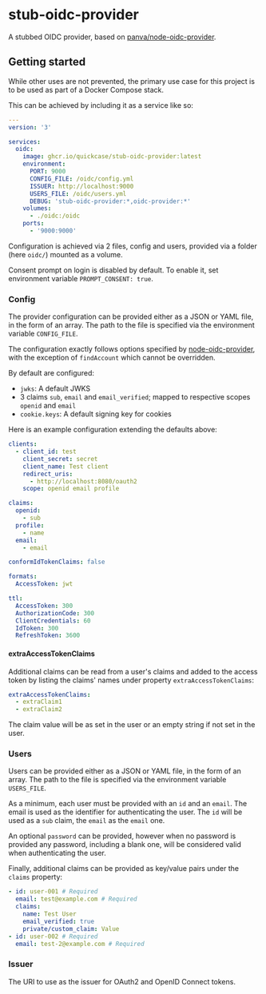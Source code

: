 # stub-oidc-provider

A stubbed OIDC provider, based on [panva/node-oidc-provider](https://github.com/panva/node-oidc-provider).

## Getting started

While other uses are not prevented, the primary use case for this project is to be used as part of a Docker Compose stack.

This can be achieved by including it as a service like so:
```yml
---
version: '3'

services:
  oidc:
    image: ghcr.io/quickcase/stub-oidc-provider:latest
    environment:
      PORT: 9000
      CONFIG_FILE: /oidc/config.yml
      ISSUER: http://localhost:9000
      USERS_FILE: /oidc/users.yml
      DEBUG: 'stub-oidc-provider:*,oidc-provider:*'
    volumes:
      - ./oidc:/oidc
    ports:
      - '9000:9000'
```

Configuration is achieved via 2 files, config and users, provided via a folder (here `oidc/`) mounted as a volume.

Consent prompt on login is disabled by default. To enable it, set environment variable `PROMPT_CONSENT: true`.

### Config

The provider configuration can be provided either as a JSON or YAML file, in the form of an array.
The path to the file is specified via the environment variable `CONFIG_FILE`.

The configuration exactly follows options specified by [node-oidc-provider](https://github.com/panva/node-oidc-provider/blob/v6.x/docs/README.md#configuration-options), with the exception of `findAccount` which cannot be overridden.

By default are configured:
- `jwks`: A default JWKS
- 3 claims `sub`, `email` and `email_verified`; mapped to respective scopes `openid` and `email`
- `cookie.keys`: A default signing key for cookies

Here is an example configuration extending the defaults above:

```yml
clients:
  - client_id: test
    client_secret: secret
    client_name: Test client
    redirect_uris:
      - http://localhost:8080/oauth2
    scope: openid email profile

claims:
  openid:
    - sub
  profile:
    - name
  email:
    - email

conformIdTokenClaims: false

formats:
  AccessToken: jwt

ttl:
  AccessToken: 300
  AuthorizationCode: 300
  ClientCredentials: 60
  IdToken: 300
  RefreshToken: 3600
```

#### extraAccessTokenClaims

Additional claims can be read from a user's claims and added to the access token by listing the claims' names under property `extraAccessTokenClaims`:

```yml
extraAccessTokenClaims:
  - extraClaim1
  - extraClaim2
```

The claim value will be as set in the user or an empty string if not set in the user.

### Users

Users can be provided either as a JSON or YAML file, in the form of an array.
The path to the file is specified via the environment variable `USERS_FILE`.

As a minimum, each user must be provided with an `id` and an `email`. The email is used as the identifier for authenticating the user.
The `id` will be used as a `sub` claim, the `email` as the `email` one.

An optional `password` can be provided, however when no password is provided any password, including a blank one, will be considered valid when authenticating the user.

Finally, additional claims can be provided as key/value pairs under the `claims` property: 

```yml
- id: user-001 # Required
  email: test@example.com # Required
  claims:
    name: Test User
    email_verified: true
    private/custom_claim: Value
- id: user-002 # Required
  email: test-2@example.com # Required
```

### Issuer

The URI to use as the issuer for OAuth2 and OpenID Connect tokens.
